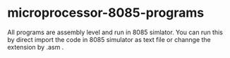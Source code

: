 # microprocessor-8085-programs

All programs are assembly level and run in 8085 simlator. You can run this by direct import the code in 8085 simulator as text file or channge the extension by .asm .
